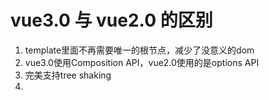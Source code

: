 # vue3.0 与 vue2.0 的区别

1. template里面不再需要唯一的根节点，减少了没意义的dom
2. vue3.0使用Composition API，vue2.0使用的是options API
3. 完美支持tree shaking
4. 